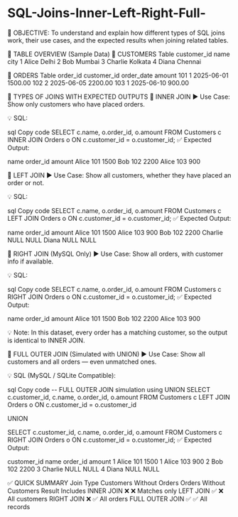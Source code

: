 # SQL-Joins-Inner-Left-Right-Full-

🎯 OBJECTIVE:
To understand and explain how different types of SQL joins work, their use cases, and the expected results when joining related tables.

🧾 TABLE OVERVIEW (Sample Data)
📌 CUSTOMERS Table
customer_id	name	city
1	Alice	Delhi
2	Bob	Mumbai
3	Charlie	Kolkata
4	Diana	Chennai

📌 ORDERS Table
order_id	customer_id	order_date	amount
101	1	2025-06-01	1500.00
102	2	2025-06-05	2200.00
103	1	2025-06-10	900.00

🔄 TYPES OF JOINS WITH EXPECTED OUTPUTS
🔹 INNER JOIN
▶️ Use Case: Show only customers who have placed orders.

💡 SQL:

sql
Copy code
SELECT c.name, o.order_id, o.amount
FROM Customers c
INNER JOIN Orders o ON c.customer_id = o.customer_id;
✅ Expected Output:

name	order_id	amount
Alice	101	1500
Bob	102	2200
Alice	103	900

🔹 LEFT JOIN
▶️ Use Case: Show all customers, whether they have placed an order or not.

💡 SQL:

sql
Copy code
SELECT c.name, o.order_id, o.amount
FROM Customers c
LEFT JOIN Orders o ON c.customer_id = o.customer_id;
✅ Expected Output:

name	order_id	amount
Alice	101	1500
Alice	103	900
Bob	102	2200
Charlie	NULL	NULL
Diana	NULL	NULL

🔹 RIGHT JOIN (MySQL Only)
▶️ Use Case: Show all orders, with customer info if available.

💡 SQL:

sql
Copy code
SELECT c.name, o.order_id, o.amount
FROM Customers c
RIGHT JOIN Orders o ON c.customer_id = o.customer_id;
✅ Expected Output:

name	order_id	amount
Alice	101	1500
Bob	102	2200
Alice	103	900

💡 Note: In this dataset, every order has a matching customer, so the output is identical to INNER JOIN.

🔹 FULL OUTER JOIN (Simulated with UNION)
▶️ Use Case: Show all customers and all orders — even unmatched ones.

💡 SQL (MySQL / SQLite Compatible):

sql
Copy code
-- FULL OUTER JOIN simulation using UNION
SELECT c.customer_id, c.name, o.order_id, o.amount
FROM Customers c
LEFT JOIN Orders o ON c.customer_id = o.customer_id

UNION

SELECT c.customer_id, c.name, o.order_id, o.amount
FROM Customers c
RIGHT JOIN Orders o ON c.customer_id = o.customer_id;
✅ Expected Output:

customer_id	name	order_id	amount
1	Alice	101	1500
1	Alice	103	900
2	Bob	102	2200
3	Charlie	NULL	NULL
4	Diana	NULL	NULL

✅ QUICK SUMMARY
Join Type	Customers Without Orders	Orders Without Customers	Result Includes
INNER JOIN	❌	❌	Matches only
LEFT JOIN	✅	❌	All customers
RIGHT JOIN	❌	✅	All orders
FULL OUTER JOIN	✅	✅	All records

